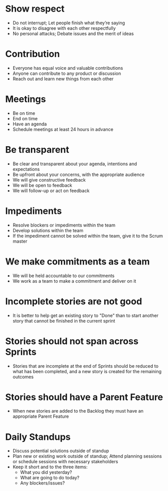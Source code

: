 # Show respect

* Do not interrupt; Let people finish what they’re saying
* It is okay to disagree with each other respectfully
* No personal attacks; Debate issues and the merit of ideas

# Contribution

* Everyone has equal voice and valuable contributions
* Anyone can contribute to any product or discussion
* Reach out and learn new things from each other

# Meetings

* Be on time
* End on time
* Have an agenda
* Schedule meetings at least 24 hours in advance

# Be transparent

* Be clear and transparent about your agenda, intentions and expectations
* Be upfront about your concerns, with the appropriate audience
* We will give constructive feedback
* We will be open to feedback
* We will follow-up or act on feedback

# Impediments

* Resolve blockers or impediments within the team
* Develop solutions within the team
* If the impediment cannot be solved within the team, give it to the Scrum master

# We make commitments as a team

* We will be held accountable to our commitments
* We work as a team to make a commitment and deliver on it

# Incomplete stories are not good 

* It is better to help get an existing story to "Done" than to start another story that cannot be finished in the current sprint

# Stories should not span across Sprints

* Stories that are incomplete at the end of Sprints should be reduced to what has been completed, and a new story is created for the remaining outcomes

# Stories should have a Parent Feature

* When new stories are added to the Backlog they must have an appropriate Parent Feature

# Daily Standups

* Discuss potential solutions outside of standup
* Plan new or existing work outside of standup; Attend planning sessions or schedule sessions with necessary stakeholders
* Keep it short and to the three items:
  * What you did yesterday?
  * What are going to do today?
  * Any blockers/issues?
